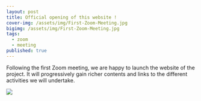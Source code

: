 ```yaml
---
layout: post
title: Official opening of this website !
cover-img: /assets/img/First-Zoom-Meeting.jpg
bigimg: /assets/img/First-Zoom-Meeting.jpg
tags:
  - zoom
  - meeting
published: true
---
```


Following the first Zoom meeting, we are happy to launch the website of the project. It will progressively gain richer contents and links to the different activities we will undertake.

![]({{site.baseurl}}//assets/img/First-Zoom-Meeting.jpg)
